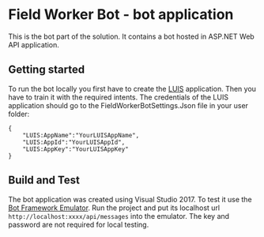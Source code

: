 # Field Worker Bot - bot application

This is the bot part of the solution. It contains a bot hosted in ASP.NET Web API application.

## Getting started

To run the bot locally you first have to create the [LUIS](https://www.luis.ai/) application. Then you have to train it with the required intents. The credentials of the LUIS application should go to the FieldWorkerBotSettings.Json file in your user folder:
```
{
	"LUIS:AppName":"YourLUISAppName",
	"LUIS:AppId":"YourLUISAppId",
	"LUIS:AppKey":"YourLUISAppKey"
}
```

## Build and Test

The bot application was created using Visual Studio 2017. 
To test it use the [Bot Framework Emulator](https://docs.botframework.com/en-us/tools/bot-framework-emulator/). Run the project and put its localhost url ``http://localhost:xxxx/api/messages`` into the emulator. The key and password are not required for local testing.